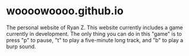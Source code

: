 # woooowoooo.github.io
The personal website of Ryan Z.
This website currently includes a game currently in development.
The only thing you can do in this "game" is to press "p" to pause, "t" to play a five-minute long track, and "b" to play a burp sound.